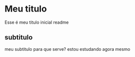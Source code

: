 # Meu titulo

Esse é meu titulo inicial readme

## subtitulo 

meu subtitulo para que serve?
estou estudando agora mesmo
